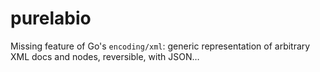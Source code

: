 # purelabio
Missing feature of Go's `encoding/xml`: generic representation of arbitrary XML docs and nodes, reversible, with JSON…
